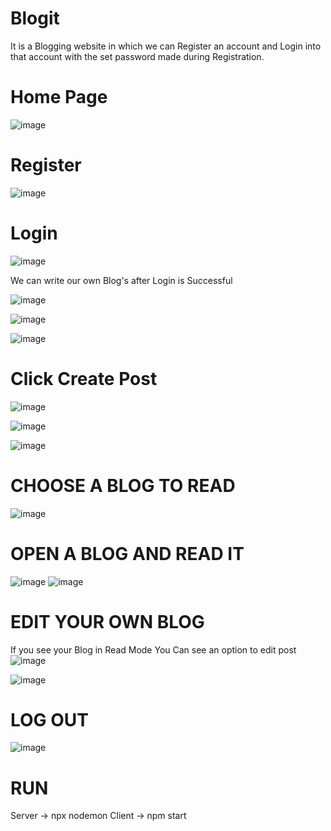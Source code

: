 # Blogit
It is a Blogging website in which we can Register an account and Login into that account with the set password made during Registration.


# Home Page 
![image](https://github.com/HJoshi012802/Blogit-/assets/106693465/0af7e606-23a2-437c-bef4-3c1ae43a6a65)


# Register
![image](https://github.com/HJoshi012802/Blogit-/assets/106693465/0f03e242-8b80-45f2-85e4-8ee6f284831f)


# Login
![image](https://github.com/HJoshi012802/Blogit-/assets/106693465/7453bc07-e236-4ce8-b25e-800c1ed823f9)


We can write our own Blog's after Login is Successful

![image](https://github.com/HJoshi012802/Blogit-/assets/106693465/c634ce4e-3e07-4ee7-b10d-e9ee1b3a7619)

![image](https://github.com/HJoshi012802/Blogit-/assets/106693465/3735701c-aa11-4104-9b96-51b6be090180)

![image](https://github.com/HJoshi012802/Blogit-/assets/106693465/2f8a25d3-ed5e-467e-aed6-ab32c54e508c)


# Click Create Post
![image](https://github.com/HJoshi012802/Blogit-/assets/106693465/d1adeaf0-bc19-41ba-be00-fe58857519ab)

![image](https://github.com/HJoshi012802/Blogit-/assets/106693465/4e8f09f7-c566-491e-99c9-1f620cc6ee46)

![image](https://github.com/HJoshi012802/Blogit-/assets/106693465/698602fa-8788-48a3-9f97-5cf4fc646f72)


# CHOOSE A BLOG TO READ
![image](https://github.com/HJoshi012802/Blogit-/assets/106693465/323d30bf-18d6-4965-aca0-1751cb8c78c1)


# OPEN A BLOG AND READ IT
![image](https://github.com/HJoshi012802/Blogit-/assets/106693465/934866c1-cddc-4439-a334-4f2115524c94)
![image](https://github.com/HJoshi012802/Blogit-/assets/106693465/5e77df3e-74b4-41a7-8739-6a98e57565d0)


# EDIT YOUR OWN BLOG
If you see your Blog in Read Mode You Can see an option to edit post
![image](https://github.com/HJoshi012802/Blogit-/assets/106693465/1ccba09b-b1c1-4cf9-bfed-4708656f47e3)

![image](https://github.com/HJoshi012802/Blogit-/assets/106693465/fa049cb7-7b06-4acd-abd1-7d28cb138a5d)


# LOG OUT
![image](https://github.com/HJoshi012802/Blogit-/assets/106693465/4d544636-868a-463c-84b5-842500e336f8)


# RUN 
Server -> npx nodemon
Client -> npm start



